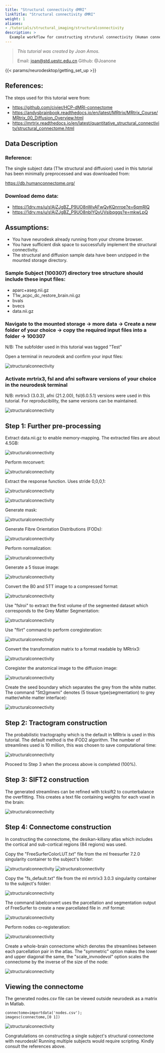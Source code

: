 ```yaml
---
title: "Structural connectivity dMRI"
linkTitle: "Structural connectivity dMRI"
weight: 1
aliases:
- /tutorials/structural_imaging/structuralconnectivity
description: > 
  Example workflow for constructing strutural connectivity (Human connectome project: Single subject)
---
```



> _This tutorial was created by Joan Amos._ 
>
> Email: joan@std.uestc.edu.cn
> Github: @Joanone

<!-- Following line adds a link to getting set up with Neurodesk -->
{{< params/neurodesktop/getting_set_up >}}
<!-- -->

## References: 
The steps used for this tutorial were from:
- https://github.com/civier/HCP-dMRI-connectome
- https://andysbrainbook.readthedocs.io/en/latest/MRtrix/MRtrix_Course/MRtrix_00_Diffusion_Overview.html
- https://mrtrix.readthedocs.io/en/latest/quantitative_structural_connectivity/structural_connectome.html

## Data Description
### Reference: 
The single subject data (T1w structural and diffusion) used in this tutorial has been minimally preprocessed and was downloaded from:

https://db.humanconnectome.org/

### Download demo data:
- https://1drv.ms/u/s!AjZJgBZ_P9UO8nWvAFwQyKQnrroe?e=6qmRlQ 
- https://1drv.ms/u/s!AjZJgBZ_P9UO8nblYQyUVsibqggs?e=mkwLpQ


## Assumptions:
- You have neurodesk already running from your chrome browser.
- You have sufficient disk space to successfully implement the structural connectivity.
- The structural and diffusion sample data have been unzipped in the mounted storage directory.

### Sample Subject (100307) directory tree structure should include these input files:
- aparc+aseg.nii.gz
- T1w_acpc_dc_restore_brain.nii.gz
- bvals
- bvecs
- data.nii.gz


### Navigate to the mounted storage &rarr; more data &rarr; Create a new folder of your choice &rarr; copy the required input files into a folder &rarr; 100307

N/B: The subfolder used in this tutorial was tagged "Test"

Open a terminal in neurodesk and confirm your input files:

![structuralconnectivity](/structuralconnectivity/01_start.png '01_start')



###  Activate mrtrix3, fsl and afni software versions of your choice in the neurodesk terminal
N/B: mrtrix3 (3.0.3), afni (21.2.00), fsl(6.0.5.1) versions were used in this tutorial. For reproducibility, the same versions can be maintained.

![structuralconnectivity](/structuralconnectivity/02_activate_softwares.png '02_activate_softwares')



## Step 1: Further pre-processing
Extract data.nii.gz to enable memory-mapping. The extracted files are about 4.5GB:

![structuralconnectivity](/structuralconnectivity/03_preproc.png '03_preproc')

Perform mrconvert:

![structuralconnectivity](/structuralconnectivity/04_preproc.png '04_preproc')

Extract the response function. Uses stride 0,0,0,1:

![structuralconnectivity](/structuralconnectivity/05_preproc.png '05_preproc')

![structuralconnectivity](/structuralconnectivity/06_preproc.png '06_preproc')


Generate mask:

![structuralconnectivity](/structuralconnectivity/07_preproc.png '07_preproc')

Generate Fibre Orientation Distributions (FODs):

![structuralconnectivity](/structuralconnectivity/08_preproc.png '08_preproc')


Perform normalization:

![structuralconnectivity](/structuralconnectivity/09_preproc.png '09_preproc')

Generate a 5 tissue image:

![structuralconnectivity](/structuralconnectivity/10_preproc.png '10_preproc')

Convert the B0 and 5TT image to a compressed format:

![structuralconnectivity](/structuralconnectivity/11_preproc.png '11_preproc')

Use "fslroi" to extract the first volume of the segmented dataset which corresponds to the Grey Matter Segmentation:

![structuralconnectivity](/structuralconnectivity/12_preproc.png '12_preproc')

Use "flirt" command to perform coregisteration:

![structuralconnectivity](/structuralconnectivity/13_preproc.png '13_preproc')


Convert the transformation matrix to a format readable by MRtrix3:

![structuralconnectivity](/structuralconnectivity/14_preproc.png '14_preproc')

Coregister the anatomical image to the diffusion image:

![structuralconnectivity](/structuralconnectivity/15_preproc.png '15_preproc')

Create the seed boundary which separates the grey from the white matter. The command "5tt2gmwmi" denotes (5 tissue type(segmentation) to grey matter/white matter interface):

![structuralconnectivity](/structuralconnectivity/16_preproc.png '16_preproc')

## Step 2: Tractogram construction

The probabilistic tractography which is the default in MRtrix is used in this tutorial. The default method is the iFOD2 algorithm. 
The number of streamlines used is 10 million, this was chosen to save computational time:

![structuralconnectivity](/structuralconnectivity/17_tractogram.png '17_tractogram')

Proceed to Step 3 when the process above is completed (100%).

## Step 3: SIFT2 construction
The generated streamlines can be refined with tcksift2 to counterbalance the overfitting. This creates a text file containing weights for each voxel in the brain:

![structuralconnectivity](/structuralconnectivity/18_sift2.png '18_sift2')

## Step 4: Connectome construction
In constructing the connectome, the desikan-killany atlas which includes the cortical and sub-cortical regions (84 regions) was used.

Copy the "FreeSurferColorLUT.txt" file from the ml freesurfer 7.2.0 singularity container to the subject's folder:

![structuralconnectivity](/structuralconnectivity/19_connectome.png '19_connectome')
![structuralconnectivity](/structuralconnectivity/20_connectome.png '20_connectome')

Copy the "fs_default.txt" file from the ml mrtrix3 3.0.3 singularity container to the subject's folder:

![structuralconnectivity](/structuralconnectivity/21_connectome.png '21_connectome')

The command labelconvert uses the parcellation and segmentation output of FreeSurfer to create a new parcellated file in .mif format:

![structuralconnectivity](/structuralconnectivity/22_connectome.png '22_connectome')

Perform nodes co-registeration:

![structuralconnectivity](/structuralconnectivity/23_connectome.png '23_connectome')


Create a whole-brain connectome which denotes the streamlines between each parcellation pair in the atlas. The "symmetric" option  makes the lower and upper diagonal the same, the "scale_invnodevol" option scales the connectome by the inverse of the size of the node:

![structuralconnectivity](/structuralconnectivity/24_connectome.png '24_connectome')

## Viewing the connectome

The generated nodes.csv file can be viewed outside neurodesk as a matrix in Matlab.

```
connectome=importdata('nodes.csv');
imagesc(connectome,[0 1])

```

![structuralconnectivity](/structuralconnectivity/25_connectome.png '25_connectome')


Congratulations on constructing a single subject's structural connectome with neurodesk! Running multiple subjects would require scripting. Kindly consult the references above.
